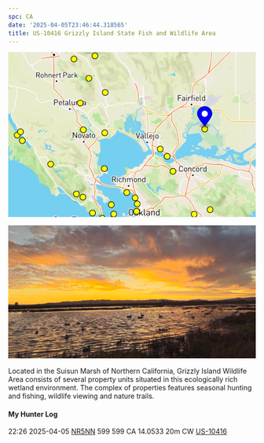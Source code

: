```yaml
---
spc: CA
date: '2025-04-05T23:46:44.318565'
title: US-10416 Grizzly Island State Fish and Wildlife Area
---
```


![pasted_image.png](/static/pasted_image_0039.png)

![pasted_image001.png](/static/pasted_image001_0033.png)

Located in the Suisun Marsh of Northern California, Grizzly Island Wildlife Area consists of several property units situated in this ecologically rich wetland environment. The complex of properties features seasonal hunting and fishing, wildlife viewing and nature trails. 


#### My Hunter Log
22:26    2025-04-05    [NR5NN](https://qrz.com/db/NR5NN)    599    599    CA    14.0533    20m    CW    [US-10416](https://pota.app/#/park/US-10416)

